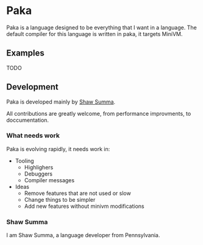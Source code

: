 
# Paka

Paka is a language designed to be everything that I want in a language.
The default compiler for this language is written in paka, it targets MiniVM.

## Examples

TODO

## Development

Paka is developed mainly by [Shaw Summa](#shaw-summa).

All contributions are greatly welcome, from performance improvments, to doccumentation.

### What needs work

Paka is evolving rapidly, it needs work in:
- Tooling
  - Highlighers
  - Debuggers
  - Compiler messages
- Ideas
  - Remove features that are not used or slow
  - Change things to be simpler
  - Add new features without minivm modifications

### Shaw Summa

I am Shaw Summa, a language developer from Pennsylvania.
